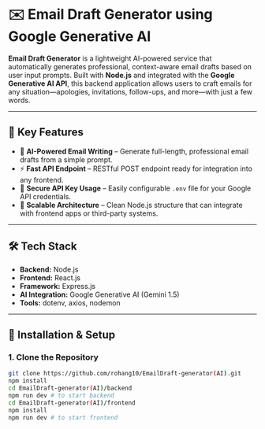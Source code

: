 # ✉️ Email Draft Generator using Google Generative AI

**Email Draft Generator** is a lightweight AI-powered service that automatically generates professional, context-aware email drafts based on user input prompts. Built with **Node.js** and integrated with the **Google Generative AI API**, this backend application allows users to craft emails for any situation—apologies, invitations, follow-ups, and more—with just a few words.

---

## 🧠 Key Features

- 📝 **AI-Powered Email Writing** – Generate full-length, professional email drafts from a simple prompt.
- ⚡ **Fast API Endpoint** – RESTful POST endpoint ready for integration into any frontend.
- 🔐 **Secure API Key Usage** – Easily configurable `.env` file for your Google API credentials.
- 🔄 **Scalable Architecture** – Clean Node.js structure that can integrate with frontend apps or third-party systems.

---

## 🛠️ Tech Stack

- **Backend:** Node.js  
- **Frontend:** React.js 
- **Framework:** Express.js  
- **AI Integration:** Google Generative AI (Gemini 1.5)  
- **Tools:** dotenv, axios, nodemon  

---

## 🚀 Installation & Setup

### 1. Clone the Repository

```bash
git clone https://github.com/rohang10/EmailDraft-generator(AI).git
npm install
cd EmailDraft-generator(AI)/backend
npm run dev # to start backend
cd EmailDraft-generator(AI)/frontend
npm install
npm run dev # to start frontend

